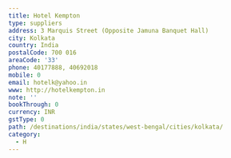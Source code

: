 ```yaml
---
title: Hotel Kempton
type: suppliers
address: 3 Marquis Street (Opposite Jamuna Banquet Hall)
city: Kolkata
country: India
postalCode: 700 016
areaCode: '33'
phone: 40177888, 40692018
mobile: 0
email: hotelk@yahoo.in
www: http://hotelkempton.in
note: ''
bookThrough: 0
currency: INR
gstType: 0
path: /destinations/india/states/west-bengal/cities/kolkata/
category:
  - H
---
```


